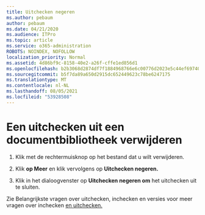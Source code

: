 ```yaml
---
title: Uitchecken negeren
ms.author: pebaum
author: pebaum
ms.date: 04/21/2020
ms.audience: ITPro
ms.topic: article
ms.service: o365-administration
ROBOTS: NOINDEX, NOFOLLOW
localization_priority: Normal
ms.assetid: 4d86bf9c-8158-40e2-a26f-cffe1ed856d1
ms.openlocfilehash: b2b3068d2874df7f1884968766e6c00776d2023e5c44ef697401485b57f9fadf
ms.sourcegitcommit: b5f7da89a650d2915dc652449623c78be6247175
ms.translationtype: MT
ms.contentlocale: nl-NL
ms.lasthandoff: 08/05/2021
ms.locfileid: "53928508"
---
```

# <a name="discard-a-check-out-from-a-document-library"></a>Een uitchecken uit een documentbibliotheek verwijderen

1. Klik met de rechtermuisknop op het bestand dat u wilt verwijderen.
    
2. Klik **op Meer** en klik vervolgens op **Uitchecken negeren.** 
    
3. Klik in het dialoogvenster op **Uitchecken negeren om** het uitchecken uit te sluiten. 
    
Zie Belangrijkste vragen over uitchecken, inchecken en versies voor meer vragen over inchecken [en uitchecken.](https://go.microsoft.com/fwlink/?linkid=2018786)
  

